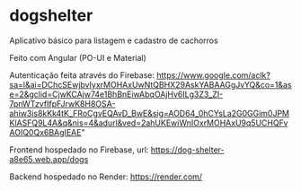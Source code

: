 # dogshelter
Aplicativo básico para listagem e cadastro de cachorros

Feito com Angular (PO-UI e Material)

Autenticação feita através do Firebase: https://www.google.com/aclk?sa=l&ai=DChcSEwjbvIyxrMOHAxUwNtQBHX29AskYABAAGgJvYQ&co=1&ase=2&gclid=CjwKCAjw74e1BhBnEiwAbqOAjHv6ILg3Z3_ZI-7pnWTzvfIfpFJrwK8H8OSA-ahiw3is8kKk4tK_FRoCgvEQAvD_BwE&sig=AOD64_0hCYsLa2G0GGim0JPMKlASFQ9L4A&q&nis=4&adurl&ved=2ahUKEwiWnIOxrMOHAxU9q5UCHQFvAOIQ0Qx6BAgIEAE"

Frontend hospedado no Firebase, url: https://dog-shelter-a8e65.web.app/dogs

Backend hospedado no Render: https://render.com/

